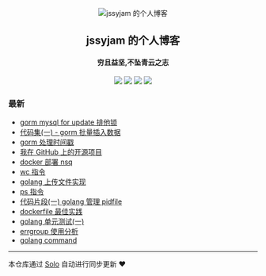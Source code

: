 <p align="center"><img alt="jssyjam 的个人博客" src="https://static.b3log.org/images/brand/solo-32.png"></p><h2 align="center">
jssyjam 的个人博客
</h2>

<h4 align="center">穷且益坚,不坠青云之志</h4>
<p align="center"><a title="jssyjam 的个人博客" target="_blank" href="https://github.com/jssyjam/solo-blog"><img src="https://img.shields.io/github/last-commit/jssyjam/solo-blog.svg?style=flat-square&color=FF9900"></a>
<a title="GitHub repo size in bytes" target="_blank" href="https://github.com/jssyjam/solo-blog"><img src="https://img.shields.io/github/repo-size/jssyjam/solo-blog.svg?style=flat-square"></a>
<a title="Solo Version" target="_blank" href="https://github.com/b3log/solo/releases"><img src="https://img.shields.io/badge/solo-3.6.3-f1e05a.svg?style=flat-square&color=blueviolet"></a>
<a title="Hits" target="_blank" href="https://github.com/b3log/hits"><img src="https://hits.b3log.org/jssyjam/solo-blog.svg"></a></p>

### 最新

* [gorm mysql for update 排他锁](http://www.jssyjam.com/articles/2019/11/03/1572794497390.html)
* [代码集(一) - gorm 批量插入数据](http://www.jssyjam.com/articles/2019/10/31/1572523945633.html)
* [gorm 处理时间戳](http://www.jssyjam.com/articles/2019/10/17/1571282074862.html)
* [我在 GitHub 上的开源项目](http://www.jssyjam.com/my-github-repos)
* [docker 部署 nsq](http://www.jssyjam.com/articles/2019/09/17/1568691572607.html)
* [wc 指令](http://www.jssyjam.com/articles/2019/09/01/1567339592862.html)
* [golang 上传文件实现](http://www.jssyjam.com/articles/2019/08/28/1566993885468.html)
* [ps 指令](http://www.jssyjam.com/articles/2019/08/27/1566885959581.html)
* [代码片段(一) golang 管理 pidfile](http://www.jssyjam.com/articles/2019/08/16/1565949091835.html)
* [dockerfile 最佳实践](http://www.jssyjam.com/articles/2019/08/02/1564732244299.html)
* [golang 单元测试(一)](http://www.jssyjam.com/articles/2019/08/02/1564732207508.html)
* [errgroup 使用分析](http://www.jssyjam.com/articles/2019/08/02/1564732147258.html)
* [golang command](http://www.jssyjam.com/articles/2019/08/02/1564732049754.html)



---

本仓库通过 [Solo](https://github.com/b3log/solo) 自动进行同步更新 ❤️ 